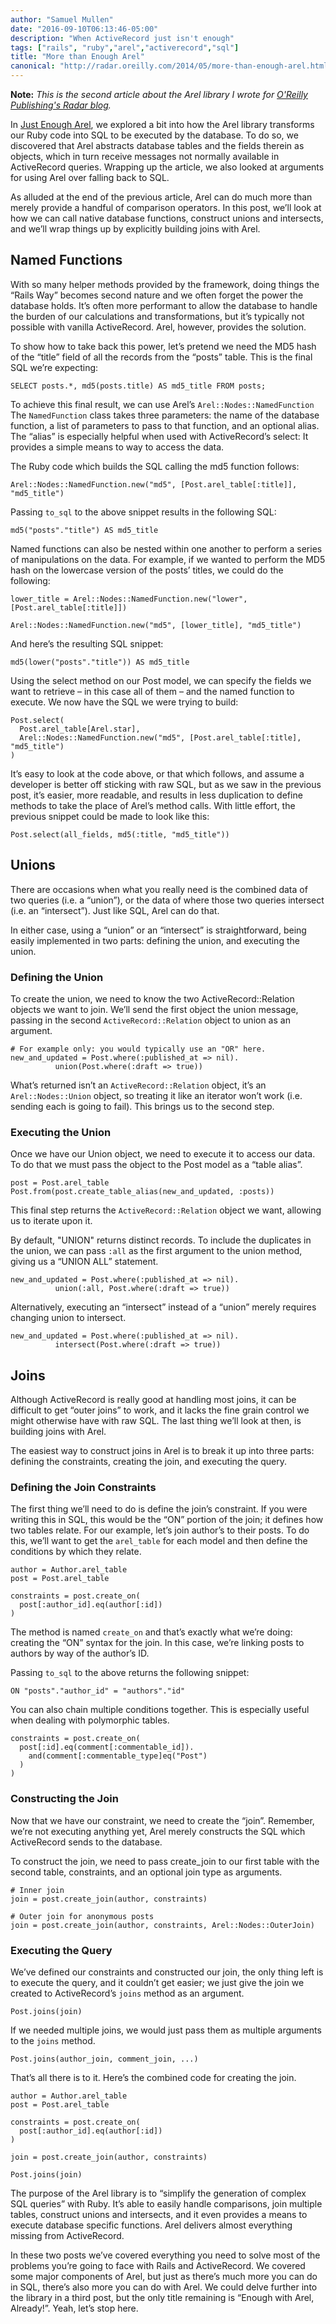 ```yaml
---
author: "Samuel Mullen"
date: "2016-09-10T06:13:46-05:00"
description: "When ActiveRecord just isn't enough"
tags: ["rails", "ruby","arel","activerecord","sql"]
title: "More than Enough Arel"
canonical: "http://radar.oreilly.com/2014/05/more-than-enough-arel.html"
---
```


**Note:** *This is the second article about the Arel library I wrote for
[O'Reilly Publishing's Radar blog](http://radar.oreilly.com/).*

In [Just Enough Arel](//samuelmullen.com/articles/just_enough_arel/), we explored a bit into how the Arel library transforms our Ruby code into SQL to be executed by the database. To do so, we discovered that Arel abstracts database tables and the fields therein as objects, which in turn receive messages not normally available in ActiveRecord queries. Wrapping up the article, we also looked at arguments for using Arel over falling back to SQL.

As alluded at the end of the previous article, Arel can do much more than merely provide a handful of comparison operators. In this post, we’ll look at how we can call native database functions, construct unions and intersects, and we’ll wrap things up by explicitly building joins with Arel.

Named Functions
---------------

With so many helper methods provided by the framework, doing things the “Rails Way” becomes second nature and we often forget the power the database holds. It’s often more performant to allow the database to handle the burden of our calculations and transformations, but it’s typically not possible with vanilla ActiveRecord. Arel, however, provides the solution.

To show how to take back this power, let’s pretend we need the MD5 hash of the “title” field of all the records from the “posts” table. This is the final SQL we’re expecting:

```
SELECT posts.*, md5(posts.title) AS md5_title FROM posts;
```

To achieve this final result, we can use Arel’s `Arel::Nodes::NamedFunction` The `NamedFunction` class takes three parameters: the name of the database function, a list of parameters to pass to that function, and an optional alias. The “alias” is especially helpful when used with ActiveRecord’s select: It provides a simple means to way to access the data.

The Ruby code which builds the SQL calling the md5 function follows:

```
Arel::Nodes::NamedFunction.new("md5", [Post.arel_table[:title]], "md5_title")
```

Passing `to_sql` to the above snippet results in the following SQL:

```
md5("posts"."title") AS md5_title
```

Named functions can also be nested within one another to perform a series of manipulations on the data. For example, if we wanted to perform the MD5 hash on the lowercase version of the posts’ titles, we could do the following:

```
lower_title = Arel::Nodes::NamedFunction.new("lower", [Post.arel_table[:title]])

Arel::Nodes::NamedFunction.new("md5", [lower_title], "md5_title")
```

And here’s the resulting SQL snippet:

```
md5(lower("posts"."title")) AS md5_title
```

Using the select method on our Post model, we can specify the fields we want to retrieve – in this case all of them – and the named function to execute. We now have the SQL we were trying to build:

```
Post.select(
  Post.arel_table[Arel.star],
  Arel::Nodes::NamedFunction.new("md5", [Post.arel_table[:title], "md5_title")
)
```

It’s easy to look at the code above, or that which follows, and assume a developer is better off sticking with raw SQL, but as we saw in the previous post, it’s easier, more readable, and results in less duplication to define methods to take the place of Arel’s method calls. With little effort, the previous snippet could be made to look like this:

```
Post.select(all_fields, md5(:title, "md5_title"))
```

Unions
------

There are occasions when what you really need is the combined data of two queries (i.e. a “union”), or the data of where those two queries intersect (i.e. an “intersect”). Just like SQL, Arel can do that.

In either case, using a “union” or an “intersect” is straightforward, being easily implemented in two parts: defining the union, and executing the union.

### Defining the Union

To create the union, we need to know the two ActiveRecord::Relation objects we want to join. We’ll send the first object the union message, passing in the second `ActiveRecord::Relation` object to union as an argument.

```
# For example only: you would typically use an "OR" here.
new_and_updated = Post.where(:published_at => nil).
          union(Post.where(:draft => true))
```

What’s returned isn’t an `ActiveRecord::Relation` object, it’s an `Arel::Nodes::Union` object, so treating it like an iterator won’t work (i.e. sending each is going to fail). This brings us to the second step.

### Executing the Union

Once we have our Union object, we need to execute it to access our data. To do that we must pass the object to the Post model as a “table alias”.

```
post = Post.arel_table
Post.from(post.create_table_alias(new_and_updated, :posts))
```

This final step returns the `ActiveRecord::Relation` object we want, allowing us to iterate upon it.

By default, "UNION" returns distinct records. To include the duplicates in the union, we can pass `:all` as the first argument to the union method, giving us a “UNION ALL” statement.

```
new_and_updated = Post.where(:published_at => nil).
          union(:all, Post.where(:draft => true))
```

Alternatively, executing an “intersect” instead of a “union” merely requires changing union to intersect.

```
new_and_updated = Post.where(:published_at => nil).
          intersect(Post.where(:draft => true))
```

Joins
-----

Although ActiveRecord is really good at handling most joins, it can be difficult to get “outer joins” to work, and it lacks the fine grain control we might otherwise have with raw SQL. The last thing we’ll look at then, is building joins with Arel.

The easiest way to construct joins in Arel is to break it up into three parts: defining the constraints, creating the join, and executing the query.

### Defining the Join Constraints

The first thing we’ll need to do is define the join’s constraint. If you were writing this in SQL, this would be the “ON” portion of the join; it defines how two tables relate. For our example, let’s join author’s to their posts. To do this, we’ll want to get the `arel_table` for each model and then define the conditions by which they relate.

```
author = Author.arel_table
post = Post.arel_table

constraints = post.create_on(
  post[:author_id].eq(author[:id])
)
```

The method is named `create_on` and that’s exactly what we’re doing: creating the “ON” syntax for the join. In this case, we’re linking posts to authors by way of the author’s ID.

Passing `to_sql` to the above returns the following snippet:

```
ON "posts"."author_id" = "authors"."id"
```

You can also chain multiple conditions together. This is especially useful when dealing with polymorphic tables.

```
constraints = post.create_on(
  post[:id].eq(comment[:commentable_id]).
    and(comment[:commentable_type]eq("Post")
  )
)
```

### Constructing the Join

Now that we have our constraint, we need to create the “join”. Remember, we’re not executing anything yet, Arel merely constructs the SQL which ActiveRecord sends to the database.

To construct the join, we need to pass create_join to our first table with the second table, constraints, and an optional join type as arguments.

```
# Inner join
join = post.create_join(author, constraints)

# Outer join for anonymous posts
join = post.create_join(author, constraints, Arel::Nodes::OuterJoin)
```

### Executing the Query

We’ve defined our constraints and constructed our join, the only thing left is to execute the query, and it couldn’t get easier; we just give the join we created to ActiveRecord’s `joins` method as an argument.

```
Post.joins(join)
```

If we needed multiple joins, we would just pass them as multiple arguments to the `joins` method.

```
Post.joins(author_join, comment_join, ...)
```

That’s all there is to it. Here’s the combined code for creating the join.

```
author = Author.arel_table
post = Post.arel_table

constraints = post.create_on(
  post[:author_id].eq(author[:id])
)

join = post.create_join(author, constraints)

Post.joins(join)
```

The purpose of the Arel library is to “simplify the generation of complex SQL queries” with Ruby. It’s able to easily handle comparisons, join multiple tables, construct unions and intersects, and it even provides a means to execute database specific functions. Arel delivers almost everything missing from ActiveRecord.

In these two posts we’ve covered everything you need to solve most of the problems you’re going to face with Rails and ActiveRecord. We covered some major components of Arel, but just as there’s much more you can do in SQL, there’s also more you can do with Arel. We could delve further into the library in a third post, but the only title remaining is “Enough with Arel, Already!”. Yeah, let’s stop here.
